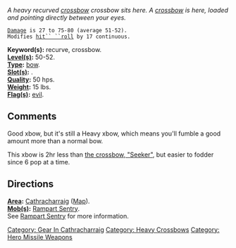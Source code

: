 *A heavy recurved [crossbow](:Category:_Heavy_Crossbows.md "wikilink")
crossbow sits here.* *A
[crossbow](:Category:_Heavy_Crossbows.md "wikilink") is here, loaded and
pointing directly between your eyes.*

[`Damage`](Missile_Weapon_Values.md "wikilink")` is 27 to 75-80 (average 51-52).`  
`Modifies `[`hit`` ``roll`](Hit_Roll.md "wikilink")` by 17 continuous.`

**Keyword(s):** recurve, crossbow.  
**[Level(s)](Object_Level.md "wikilink"):** 50-52.  
**[Type](:Category:_Object_Types.md "wikilink"):**
[bow](:Category:_Missile_Weapons.md "wikilink").  
**[Slot(s)](Object_Slots.md "wikilink"):** <wielded>.  
**[Quality](Object_Quality.md "wikilink"):** 50 hps.  
**[Weight](Object_Weight.md "wikilink"):** 15 lbs.  
**[Flag(s)](:Category:_Object_Flags.md "wikilink"):**
[evil](Evil_Flag.md "wikilink").  

## Comments

Good xbow, but it's still a Heavy xbow, which means you'll fumble a good
amount more than a normal bow.

This xbow is 2hr less than [the crossbow,
"Seeker"](Crossbow,_"Seeker".md "wikilink"), but easier to fodder since
6 pop at a time.

## Directions

**[Area](:Category:_Areas.md "wikilink"):**
[Cathracharraig](:Category:_Cathracharraig.md "wikilink")
([Map](Cathracharraig_Map.md "wikilink")).  
**[Mob(s)](:Category:_Mobs.md "wikilink"):** [Rampart
Sentry](Rampart_Sentry "wikilink").  
See [Rampart Sentry](Rampart_Sentry "wikilink") for more information.  

[Category: Gear In
Cathracharraig](Category:_Gear_In_Cathracharraig "wikilink") [Category:
Heavy Crossbows](Category:_Heavy_Crossbows "wikilink") [Category: Hero
Missile Weapons](Category:_Hero_Missile_Weapons "wikilink")

